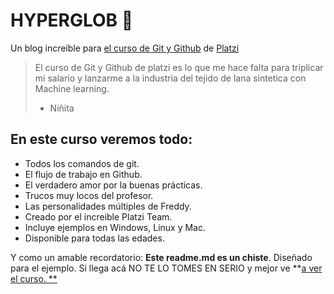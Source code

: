 # HYPERGLOB 💚
Un blog increíble para [el curso de Git y Github](http://https://platzi.com/cursos/git-github/ "el curso de Git y Github") de [Platzi](http://https://platzi.com "Platzi")
>El curso de Git y Github de platzi  es lo que me hace falta para triplicar mi salario y lanzarme a la industria del tejido de lana sintetica con Machine learning.
> - Niñita

## En este curso veremos todo:
- Todos los comandos de git.
- El flujo de trabajo en Github. 
- El verdadero amor por la buenas prácticas.
- Trucos muy locos del profesor. 
- Las personalidades múltiples de Freddy. 
- Creado por el increible Platzi Team.
- Incluye ejemplos en Windows, Linux y Mac.
- Disponible para todas las edades. 

Y como un amable recordatorio: **Este readme.md es un chiste**. Diseñado para el ejemplo. Si llega acá NO TE LO TOMES EN SERIO  y mejor ve **[a ver el curso. **](http://https://platzi.com/cursos/git-github/ "a ver el curso. ")
